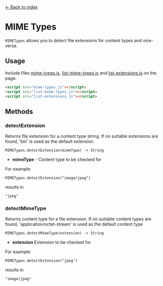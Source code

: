 [← Back to index](../README.md#index)

# MIME Types

`MIMETypes` allows you to detect file extensions for content types and vice-versa.

## Usage

Include files [mime-types.js](mime-functions/mime-types.js), [list-mime-types.js](mime-functions/list-mime-types.js) and [list-extensions.js](mime-functions/list-extensions.js) on the page.

```html
<script src="mime-types.js"></script>
<script src="list-mime-types.js"></script>
<script src="list-extensions.js"></script>
```

## Methods

### detectExtension

 Returns file extension for a content type string. If no suitable extensions are found, 'bin' is used as the default extension.

    MIMETypes.detectExtension(mimeType) -> String

  * **mimeType** - Content type to be checked for

For example:

    MIMETypes.detectExtension("image/jpeg")

results in

    "jpeg"


### detectMimeType

Returns content type for a file extension. If no suitable content types are found, 'application/octet-stream' is used as the default content type

    MIMETypes.detectMimeType(extension) -> String

  * **extension** Extension to be checked for

For example:

    MIMETypes.detectExtension("jpeg")

results in

    "image/jpeg"

